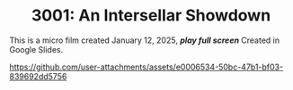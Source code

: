 <h1 align="center">3001: An Intersellar Showdown </h1>

This is a micro film created January 12, 2025, ***play full screen***
Created in Google Slides.



https://github.com/user-attachments/assets/e0006534-50bc-47b1-bf03-839692dd5756


